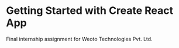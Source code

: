# Getting Started with Create React App

Final internship assignment for Weoto Technologies Pvt. Ltd.
